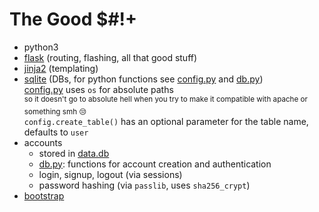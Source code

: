 # The Good $#!+
- python3
- [flask](http://flask.pocoo.org/) (routing, flashing, all that good stuff)
- [jinja2](http://jinja.pocoo.org/) (templating)
- [sqlite](https://docs.python.org/3.4/library/sqlite3.html) (DBs, for python functions see [config.py](util/config.py) and [db.py](util/db.py))  
    [config.py](util/config.py) uses `os` for absolute paths  
    <sup>so it doesn't go to absolute hell when you try to make it compatible with apache or something smh 😒</sup>  
    `config.create_table()` has an optional parameter for the table name, defaults to `user`
- accounts
    - stored in [data.db](data/data.db)
    - [db.py](util/db.py): functions for account creation and authentication
    - login, signup, logout (via sessions)
    - password hashing (via `passlib`, uses `sha256_crypt`)
- [bootstrap](https://getbootstrap.com/)
